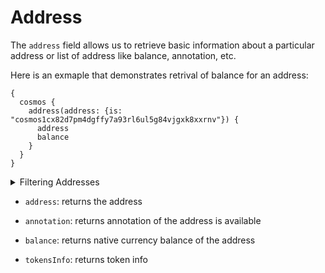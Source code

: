 # Address

The `address` field allows us to retrieve basic information about a particular address or list of address like balance, annotation, etc.

Here is an exmaple that demonstrates retrival of balance for an address:

```
{
  cosmos {
    address(address: {is: "cosmos1cx82d7pm4dgffy7a93rl6ul5g84vjgxk8xxrnv"}) {
      address
      balance
    }
  }
}
```

<details>
<summary>Filtering Addresses</summary>

Address data can be filtered using following arguments:

-   `address`: filter by specific address or a list of addresses.

</details>

-   `address`: returns the address
  
-   `annotation`: returns annotation of the address is available
  
-   `balance`: returns native currency balance of the address
  
-   `tokensInfo`: returns token info
